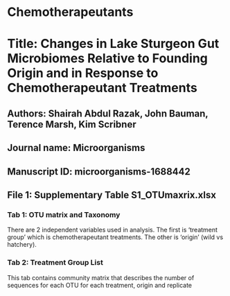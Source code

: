# Chemotherapeutants
# Title: Changes in Lake Sturgeon Gut Microbiomes Relative to Founding Origin and in Response to Chemotherapeutant Treatments
## Authors: Shairah Abdul Razak, John Bauman, Terence Marsh, Kim Scribner 
## Journal name: Microorganisms
## Manuscript ID: microorganisms-1688442


## File 1: Supplementary Table S1_OTUmaxrix.xlsx
### Tab 1: OTU matrix and Taxonomy
There are 2 independent variables used in analysis.  The first is ‘treatment group’ which is chemotherapeutant treatments.  The other is ‘origin’ (wild vs hatchery).

### Tab 2: Treatment Group List
This tab contains community matrix that describes the number of sequences for each OTU for each treatment, origin and replicate
